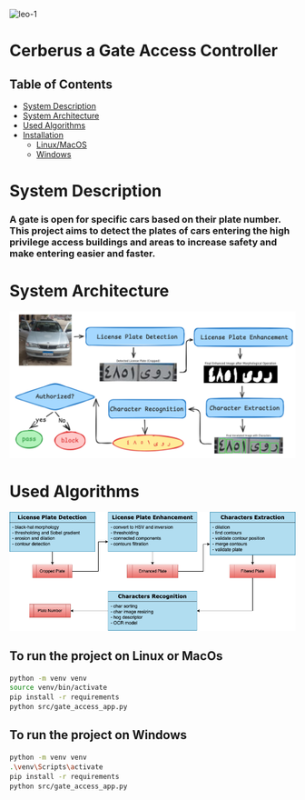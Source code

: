 ![leo-1](https://github.com/user-attachments/assets/1e644c61-911a-4079-90fa-655288feb397)


# Cerberus a Gate Access Controller

## Table of Contents 

- [System Description](#about)
- [System Architecture](#system-architecture)
- [Used Algorithms](#used-algorithms)
- [Installation](#installation)
  - [Linux/MacOS](#to-run-the-project-on-linux-or-macos)
  - [Windows](#to-run-the-project-on-windows)

# System Description

<h3>A gate is open for specific cars based on their plate number. This
project aims to detect the plates of cars entering the high privilege
access buildings and areas to increase safety and make entering
easier and faster.
</h3>

# System Architecture

![Alt text](assets/light.png)

# Used Algorithms

![Alt text](assets/diagram_dark.png)

## To run the project on Linux or MacOs

```bash
python -m venv venv
source venv/bin/activate
pip install -r requirements
python src/gate_access_app.py
```

## To run the project on Windows

```bash
python -m venv venv
.\venv\Scripts\activate
pip install -r requirements
python src/gate_access_app.py
```
